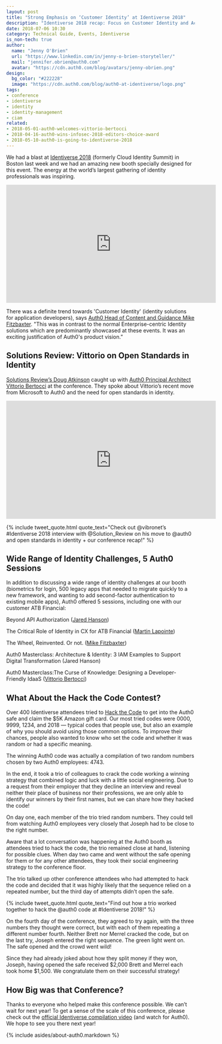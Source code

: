 ```yaml
---
layout: post
title: "Strong Emphasis on ‘Customer Identity’ at Identiverse 2018"
description: "Identiverse 2018 recap: Focus on Customer Identity and Access Management (CIAM) for developers + Solutions Review interview with Vittorio Bertocci (video)."
date: 2018-07-06 10:30
category: Technical Guide, Events, Identiverse
is_non-tech: true
author:
  name: "Jenny O'Brien"
  url: "https://www.linkedin.com/in/jenny-o-brien-storyteller/"
  mail: "jennifer.obrien@auth0.com"
  avatar: "https://cdn.auth0.com/blog/avatars/jenny-obrien.png"
design:
  bg_color: "#222228"
  image: "https://cdn.auth0.com/blog/auth0-at-identiverse/logo.png"
tags:
- conference
- identiverse
- identity
- identity-management
- ciam
related:
- 2018-05-01-auth0-welcomes-vittorio-bertocci
- 2018-04-16-auth0-wins-infosec-2018-editors-choice-award
- 2018-05-10-auth0-is-going-to-identiverse-2018
---
```


We had a blast at [Identiverse 2018](https://identiverse.com/) (formerly Cloud Identity Summit) in Boston last week and we had an amazing new booth specially designed for this event. The energy at the world’s largest gathering of identity professionals was inspiring. 

<p style="text-align: center;">
<iframe width="560" height="315" src="https://www.youtube.com/embed/2-roRnqW3Jw?rel=0" frameborder="0" allow="autoplay; encrypted-media" allowfullscreen></iframe>
</p>

There was a definite trend towards 'Customer Identity' (identity solutions for application developers), says [Auth0 Head of Content and Guidance Mike Fitzbaxter](https://twitter.com/mikefitzbaxter). "This was in contrast to the normal Enterprise-centric Identity solutions which are predominantly showcased at these events. It was an exciting justification of Auth0's product vision.”

## Solutions Review: Vittorio on Open Standards in Identity

[Solutions Review’s Doug Atkinson](https://solutionsreview.com/author/solutions/) caught up with [Auth0 Principal Architect Vittorio Bertocci](https://auth0.com/blog/auth0-welcomes-vittorio-bertocci/) at the conference. They spoke about Vittorio’s recent move from Microsoft to Auth0 and the need for open standards in identity.

<p style="text-align: center;">
<iframe width="560" height="315" src="https://www.youtube.com/embed/-coC5zusfRc?rel=0" frameborder="0" allow="autoplay; encrypted-media" allowfullscreen></iframe>
</p>

{% include tweet_quote.html quote_text="Check out @vibronet’s #Identiverse 2018 interview with @Solution_Review on his move to @auth0 and open standards in identity + our conference recap!" %}

## Wide Range of Identity Challenges, 5 Auth0 Sessions

In addition to discussing a wide range of identity challenges at our booth (biometrics for login, 500 legacy apps that needed to migrate quickly to a new framework, and wanting to add second-factor authentication to existing mobile apps), Auth0 offered 5 sessions, including one with our customer ATB Financial:

Beyond API Authorization ([Jared Hanson](https://twitter.com/jaredhanson))

The Critical Role of Identity in CX for ATB Financial ([Martin Lapointe](https://www.linkedin.com/in/martin-lapointe-633ba050/))

The Wheel, Reinvented. Or not. ([Mike Fitzbaxter](https://twitter.com/mikefitzbaxter))

Auth0 Masterclass: Architecture & Identity: 3 IAM Examples to Support Digital Transformation (Jared Hanson)

Auth0 Masterclass:The Curse of Knowledge: Designing a Developer-Friendly IdaaS ([Vittorio Bertocci](https://twitter.com/vibronet))

## What About the Hack the Code Contest?

Over 400 Identiverse attendees tried to [Hack the Code](https://auth0.com/blog/auth0-is-going-to-identiverse-2018/) to get into the Auth0 safe and claim the $5K Amazon gift card. Our most tried codes were 0000, 9999, 1234, and 2018 — typical codes that people use, but also an example of why you should avoid using those common options. To improve their chances, people also wanted to know who set the code and whether it was random or had a specific meaning.

The winning Auth0 code was actually a compilation of two random numbers chosen by two Auth0 employees: 4743. 

In the end, it took a trio of colleagues to crack the code working a winning strategy that combined logic and luck with a little social engineering. Due to a request from their employer that they decline an interview and reveal neither their place of business nor their professions, we are only able to identify our winners by their first names, but we can share how they hacked the code!

On day one, each member of the trio tried random numbers. They could tell from watching Auth0 employees very closely that Joseph had to be close to the right number. 

Aware that a lot conversation was happening at the Auth0 booth as attendees tried to hack the code, the trio remained close at hand, listening for possible clues. When day two came and went without the safe opening for them or for any other attendees, they took their social engineering strategy to the conference floor. 

The trio talked up other conference attendees who had attempted to hack the code and decided that it was highly likely that the sequence relied on a repeated number, but the third day of attempts didn’t open the safe.

{% include tweet_quote.html quote_text="Find out how a trio worked together to hack the @auth0 code at #Identiverse 2018!" %}

On the fourth day of the conference, they agreed to try again, with the three numbers they thought were correct, but with each of them repeating a different number fourth. Neither Brett nor Merrel cracked the code, but on the last try, Joseph entered the right sequence. The green light went on. The safe opened and the crowd went wild! 

Since they had already joked about how they split money if they won, Joseph, having opened the safe received $2,000 Brett and Merrel each took home $1,500. We congratulate them on their successful strategy!

## How Big was that Conference?

Thanks to everyone who helped make this conference possible. We can’t wait for next year! To get a sense of the scale of this conference, please check out the [official Identiverse compilation video](https://www.youtube.com/watch?v=XG4zesTtpkM&feature=youtu.be) (and watch for Auth0). We hope to see you there next year!


{% include asides/about-auth0.markdown %}
